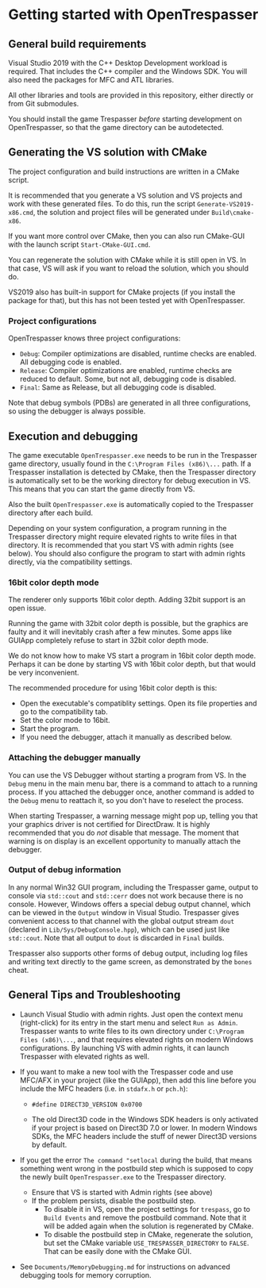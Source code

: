 # Getting started with OpenTrespasser

## General build requirements

Visual Studio 2019 with the C++ Desktop Development workload is required. That includes the C++ compiler and the Windows SDK. You will also need the packages for MFC and ATL libraries.

All other libraries and tools are provided in this repository, either directly or from Git submodules.

You should install the game Trespasser *before* starting development on OpenTrespasser, so that the game directory can be autodetected.

## Generating the VS solution with CMake

The project configuration and build instructions are written in a CMake script.

It is recommended that you generate a VS solution and VS projects and work with these generated files. To do this, run the script `Generate-VS2019-x86.cmd`, the solution and project files will be generated under `Build\cmake-x86`.

If you want more control over CMake, then you can also run CMake-GUI with the launch script `Start-CMake-GUI.cmd`.

You can regenerate the solution with CMake while it is still open in VS. In that case, VS will ask if you want to reload the solution, which you should do.

VS2019 also has built-in support for CMake projects (if you install the package for that), but this has not been tested yet with OpenTrespasser.

### Project configurations

OpenTrespasser knows three project configurations:
- `Debug`: Compiler optimizations are disabled, runtime checks are enabled. All debugging code is enabled.
- `Release`: Compiler optimizations are enabled, runtime checks are reduced to default. Some, but not all, debugging code is disabled.
- `Final`: Same as Release, but all debugging code is disabled.

Note that debug symbols (PDBs) are generated in all three configurations, so using the debugger is always possible.

## Execution and debugging

The game executable `OpenTrespasser.exe` needs to be run in the Trespasser game directory, usually found in the `C:\Program Files (x86)\...` path.
If a Trespasser installation is detected by CMake, then the Trespasser directory is automatically set to be the working directory for debug execution in VS. This means that you can start the game directly from VS.

Also the built `OpenTrespasser.exe` is automatically copied to the Trespasser directory after each build. 

Depending on your system configuration, a program running in the Trespasser directory might require elevated rights to write files in that directory. It is recommended that you start VS with admin rights (see below). You should also configure the program to start with admin rights directly, via the compatibility settings.

### 16bit color depth mode

The renderer only supports 16bit color depth. Adding 32bit support is an open issue.

Running the game with 32bit color depth is possible, but the graphics are faulty and it will inevitably crash after a few minutes. Some apps like GUIApp completely refuse to start in 32bit color depth mode.

We do not know how to make VS start a program in 16bit color depth mode. Perhaps it can be done by starting VS with 16bit color depth, but that would be very inconvenient.

The recommended procedure for using 16bit color depth is this:
- Open the executable's compatiblity settings. Open its file properties and go to the compatibility tab.
- Set the color mode to 16bit.
- Start the program.
- If you need the debugger, attach it manually as described below.

### Attaching the debugger manually

You can use the VS Debugger without starting a program from VS. In the `Debug` menu in the main menu bar, there is a command to attach to a running process. 
If you attached the debugger once, another command is added to the `Debug` menu to reattach it, so you don't have to reselect the process.

When starting Trespasser, a warning message might pop up, telling you that your graphics driver is not certified for DirectDraw. It is highly recommended that you do *not* disable that message. The moment that warning is on display is an excellent opportunity to manually attach the debugger.

### Output of debug information ###
In any normal Win32 GUI program, including the Trespasser game, output to console via `std::cout` and `std::cerr` does not work because there is no console.
However, Windows offers a special debug output channel, which can be viewed in the `Output` window in Visual Studio. Trespasser gives convenient access to that channel with the global output stream `dout` (declared in `Lib/Sys/DebugConsole.hpp`), which can be used just like `std::cout`.
Note that all output to `dout` is discarded in `Final` builds.

Trespasser also supports other forms of debug output, including log files and writing text directly to the game screen, as demonstrated by the `bones` cheat.

 ## General Tips and Troubleshooting

- Launch Visual Studio with admin rights. Just open the context menu (right-click) for its entry in the start menu and select `Run as Admin`.
Trespasser wants to write files to its own directory under `C:\Program Files (x86)\...`, and that requires elevated rights on modern Windows configurations.
By launching VS with admin rights, it can launch Trespasser with elevated rights as well.

- If you want to make a new tool with the Trespasser code and use MFC/AFX in your project (like the GUIApp), then add this line before you include the MFC headers
(i.e. in `stdafx.h` or `pch.h`):

    - `#define DIRECT3D_VERSION 0x0700`

    - The old Direct3D code in the Windows SDK headers is only activated if your project is based on Direct3D 7.0 or lower. In modern Windows SDKs, the MFC headers include the stuff of newer Direct3D versions by default.

- If you get the error `The command "setlocal` during the build, that means something went wrong in the postbuild step which is supposed to copy the newly built `OpenTrespasser.exe` to the Trespasser directory.
    - Ensure that VS is started with Admin rights (see above)
    - If the problem persists, disable the postbuild step. 
        - To disable it in VS, open the project settings for `trespass`, go to `Build Events` and remove the postbuild command. Note that it will be added again when the solution is regenerated by CMake.
        - To disable the postbuild step in CMake, regenerate the solution, but set the CMake variable `USE_TRESPASSER_DIRECTORY` to `FALSE`. That can be easily done with the CMake GUI.

- See `Documents/MemoryDebugging.md` for instructions on advanced debugging tools for memory corruption.
